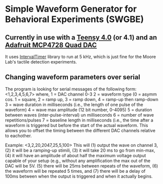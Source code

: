 # Simple Waveform Generator for Behavioral Experiments (SWGBE)
## Currently in use with a [Teensy 4.0](https://www.pjrc.com/store/teensy40.html) (or 4.1) and an [Adafruit MCP4728 Quad DAC](https://www.adafruit.com/product/4470)
It uses [IntervalTimer](https://www.pjrc.com/teensy/td_timing_IntervalTimer.html) library to run at 5 kHz, which is just fine for the Moore Lab's tactile detection experiments.

## Changing waveform parameters over serial
The program is looking for serial messages of the following form:
  <1,2,3,4,5,6,7>
  where,
  1 = DAC channel 0-3
  2 = waveform type (0 = asymm cos. 1 = square, 2 = ramp up, 3 = ramp down, 4 = ramp-up then ramp-down
  3 = wave duration in milliseconds (i.e., the length of one pulse of the waveform)
  4 = wave max amplitude (12 bit number, 0-4095)
  5 = duration between waves (inter-pulse-interval) un milliseconds
  6 = number of wave repetitions/pulses
  7 = baseline length in milliseconds (i.e., the time after a waveform is triggered but before the start of the actual waveform. This allows you to offset the timing between the different DAC channels relative to eachother.

Example:
<3,2,20,2047,25,5,100>
This will (1) output the wave on channel 3, (2) it will be a ramping-up stimili, (3) it will take 20 ms to go from min-max, (4) it will have an amplitude of about half the maximum voltage output capable of your setup (e.g., without any amplification the max out of the DAC will be 5V. (5) there will be 25ms between repeats of the waveform, (6) the waveform will be repeated 5 times, and (7) there will be a delay of 100ms between when the output is triggered and when it actually begins.



